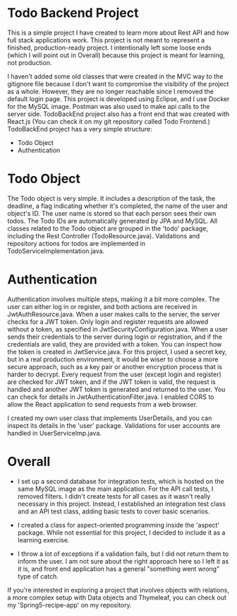 # Todo Backend Project

This is a simple project I have created to learn more about Rest API and how full stack applications work. This project is not meant to represent a finished, production-ready project. I intentionally left some loose ends (which I will point out in Overall) because this project is meant for learning, not production.  

I haven't added some old classes that were created in the MVC way to the gitignore file because I don't want to compromise the visibility of the project as a whole. However, they are no longer reachable since I removed the default login page.
This project is developed using Eclipse, and I use Docker for the MySQL image. Postman was also used to make api calls to the server side. TodoBackEnd project also has a front end that was created with React.js (You can check it on my git repository called Todo Frontend.) TodoBackEnd project has a very simple structure:


- Todo Object
- Authentication

# Todo Object

The Todo object is very simple. It includes a description of the task, the deadline, a flag indicating whether it's completed, the name of the user and object's ID. The user name is stored so that each person sees their own todos. The Todo IDs are automatically generated by JPA and MySQL. All classes related to the Todo object are grouped in the 'todo' package, including the Rest Controller (TodoResource.java). Validations and repository actions for todos are implemented in TodoServiceImplementation.java.

# Authentication

Authentication involves multiple steps, making it a bit more complex. The user can either log in or register, and both actions are received in JwtAuthResource.java. When a user makes calls to the server, the server checks for a JWT token. Only login and register requests are allowed without a token, as specified in JwtSecurityConfiguration.java. When a user sends their credentials to the server during login or registration, and if the credentials are valid, they are provided with a token. You can inspect how the token is created in JwtService.java. For this project, I used a secret key, but in a real production environment, it would be wiser to choose a more secure approach, such as a key pair or another encryption process that is harder to decrypt. Every request from the user (except login and register) are checked for JWT token, and if the JWT token is valid, the request is handled and another JWT token is generated and returned to the user. You can check for details in JwtAuthenticationFilter.java. I enabled CORS to allow the React application to send requests from a web browser.

I created my own user class that implements UserDetails, and you can inspect its details in the 'user' package. Validations for user accounts are handled in UserServiceImp.java.  

# Overall

- I set up a second database for integration tests, which is hosted on the same MySQL image as the main application. For the API call tests, I removed filters. I didn't create tests for all cases as it wasn't really necessary in this project. Instead, I established an integration test class and an API test class, adding basic tests to cover basic scenarios.  

- I created a class for aspect-oriented programming inside the 'aspect' package. While not essential for this project, I decided to include it as a learning exercise.  

- I throw a lot of exceptions if a validation fails, but I did not return them to inform the user. I am not sure about the right approach here so I left it as it is, and front end application has a general "something went wrong" type of catch.    

If you're interested in exploring a project that involves objects with relations, a more complex setup with Data objects and Thymeleaf, you can check out my 'Spring5-recipe-app' on my repository. 
